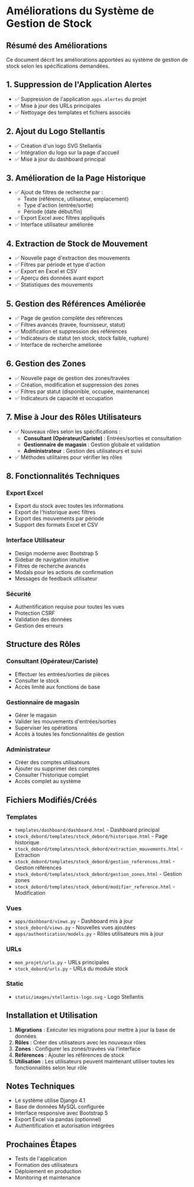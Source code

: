 # Améliorations du Système de Gestion de Stock

## Résumé des Améliorations

Ce document décrit les améliorations apportées au système de gestion de stock selon les spécifications demandées.

## 1. Suppression de l'Application Alertes

- ✅ Suppression de l'application `apps.alertes` du projet
- ✅ Mise à jour des URLs principales
- ✅ Nettoyage des templates et fichiers associés

## 2. Ajout du Logo Stellantis

- ✅ Création d'un logo SVG Stellantis
- ✅ Intégration du logo sur la page d'accueil
- ✅ Mise à jour du dashboard principal

## 3. Amélioration de la Page Historique

- ✅ Ajout de filtres de recherche par :
  - Texte (référence, utilisateur, emplacement)
  - Type d'action (entrée/sortie)
  - Période (date début/fin)
- ✅ Export Excel avec filtres appliqués
- ✅ Interface utilisateur améliorée

## 4. Extraction de Stock de Mouvement

- ✅ Nouvelle page d'extraction des mouvements
- ✅ Filtres par période et type d'action
- ✅ Export en Excel et CSV
- ✅ Aperçu des données avant export
- ✅ Statistiques des mouvements

## 5. Gestion des Références Améliorée

- ✅ Page de gestion complète des références
- ✅ Filtres avancés (travée, fournisseur, statut)
- ✅ Modification et suppression des références
- ✅ Indicateurs de statut (en stock, stock faible, rupture)
- ✅ Interface de recherche améliorée

## 6. Gestion des Zones

- ✅ Nouvelle page de gestion des zones/travées
- ✅ Création, modification et suppression des zones
- ✅ Filtres par statut (disponible, occupée, maintenance)
- ✅ Indicateurs de capacité et occupation

## 7. Mise à Jour des Rôles Utilisateurs

- ✅ Nouveaux rôles selon les spécifications :
  - **Consultant (Opérateur/Cariste)** : Entrées/sorties et consultation
  - **Gestionnaire de magasin** : Gestion globale et validation
  - **Administrateur** : Gestion des utilisateurs et suivi
- ✅ Méthodes utilitaires pour vérifier les rôles

## 8. Fonctionnalités Techniques

### Export Excel
- Export du stock avec toutes les informations
- Export de l'historique avec filtres
- Export des mouvements par période
- Support des formats Excel et CSV

### Interface Utilisateur
- Design moderne avec Bootstrap 5
- Sidebar de navigation intuitive
- Filtres de recherche avancés
- Modals pour les actions de confirmation
- Messages de feedback utilisateur

### Sécurité
- Authentification requise pour toutes les vues
- Protection CSRF
- Validation des données
- Gestion des erreurs

## Structure des Rôles

### Consultant (Opérateur/Cariste)
- Effectuer les entrées/sorties de pièces
- Consulter le stock
- Accès limité aux fonctions de base

### Gestionnaire de magasin
- Gérer le magasin
- Valider les mouvements d'entrées/sorties
- Superviser les opérations
- Accès à toutes les fonctionnalités de gestion

### Administrateur
- Créer des comptes utilisateurs
- Ajouter ou supprimer des comptes
- Consulter l'historique complet
- Accès complet au système

## Fichiers Modifiés/Créés

### Templates
- `templates/dashboard/dashboard.html` - Dashboard principal
- `stock_debord/templates/stock_debord/historique.html` - Page historique
- `stock_debord/templates/stock_debord/extraction_mouvements.html` - Extraction
- `stock_debord/templates/stock_debord/gestion_references.html` - Gestion références
- `stock_debord/templates/stock_debord/gestion_zones.html` - Gestion zones
- `stock_debord/templates/stock_debord/modifier_reference.html` - Modification

### Vues
- `apps/dashboard/views.py` - Dashboard mis à jour
- `stock_debord/views.py` - Nouvelles vues ajoutées
- `apps/authentication/models.py` - Rôles utilisateurs mis à jour

### URLs
- `mon_projet/urls.py` - URLs principales
- `stock_debord/urls.py` - URLs du module stock

### Static
- `static/images/stellantis-logo.svg` - Logo Stellantis

## Installation et Utilisation

1. **Migrations** : Exécuter les migrations pour mettre à jour la base de données
2. **Rôles** : Créer des utilisateurs avec les nouveaux rôles
3. **Zones** : Configurer les zones/travées via l'interface
4. **Références** : Ajouter les références de stock
5. **Utilisation** : Les utilisateurs peuvent maintenant utiliser toutes les fonctionnalités selon leur rôle

## Notes Techniques

- Le système utilise Django 4.1
- Base de données MySQL configurée
- Interface responsive avec Bootstrap 5
- Export Excel via pandas (optionnel)
- Authentification et autorisation intégrées

## Prochaines Étapes

- Tests de l'application
- Formation des utilisateurs
- Déploiement en production
- Monitoring et maintenance
